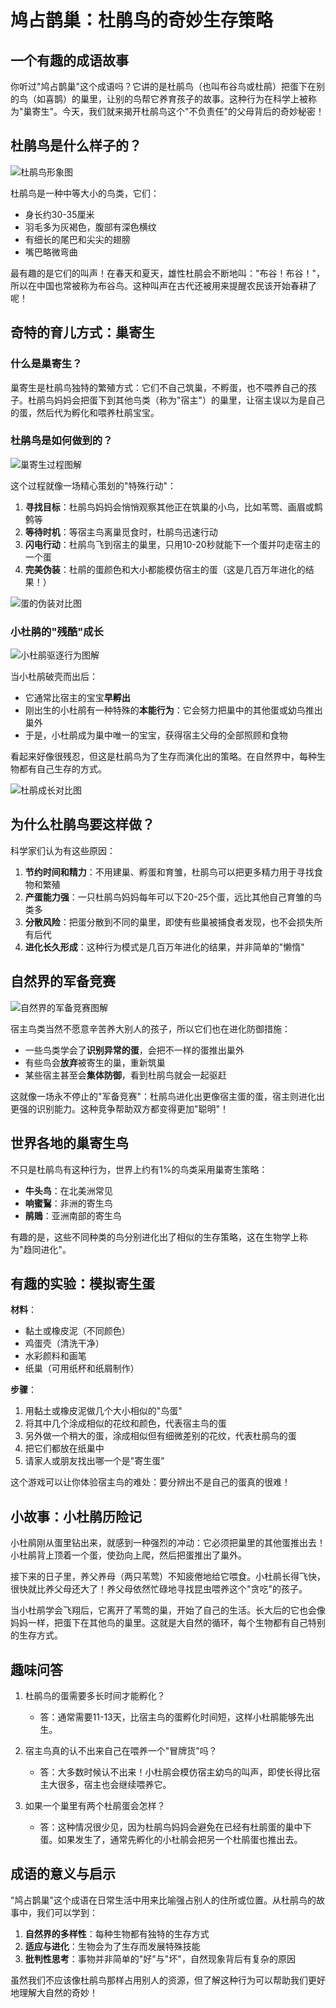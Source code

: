 # 鸠占鹊巢：杜鹃鸟的奇妙生存策略

## 一个有趣的成语故事

你听过"鸠占鹊巢"这个成语吗？它讲的是杜鹃鸟（也叫布谷鸟或杜鹃）把蛋下在别的鸟（如喜鹊）的巢里，让别的鸟帮它养育孩子的故事。这种行为在科学上被称为"巢寄生"。今天，我们就来揭开杜鹃鸟这个"不负责任"的父母背后的奇妙秘密！

## 杜鹃鸟是什么样子的？

![杜鹃鸟形象图](images/1.png)

杜鹃鸟是一种中等大小的鸟类，它们：
- 身长约30-35厘米
- 羽毛多为灰褐色，腹部有深色横纹
- 有细长的尾巴和尖尖的翅膀
- 嘴巴略微弯曲

最有趣的是它们的叫声！在春天和夏天，雄性杜鹃会不断地叫："布谷！布谷！"，所以在中国也常被称为布谷鸟。这种叫声在古代还被用来提醒农民该开始春耕了呢！

## 奇特的育儿方式：巢寄生

### 什么是巢寄生？

巢寄生是杜鹃鸟独特的繁殖方式：它们不自己筑巢，不孵蛋，也不喂养自己的孩子。杜鹃鸟妈妈会把蛋下到其他鸟类（称为"宿主"）的巢里，让宿主误以为是自己的蛋，然后代为孵化和喂养杜鹃宝宝。

### 杜鹃鸟是如何做到的？

![巢寄生过程图解](images/2.png)

这个过程就像一场精心策划的"特殊行动"：

1. **寻找目标**：杜鹃鸟妈妈会悄悄观察其他正在筑巢的小鸟，比如苇莺、画眉或鹪鹩等
2. **等待时机**：等宿主鸟离巢觅食时，杜鹃鸟迅速行动
3. **闪电行动**：杜鹃鸟飞到宿主的巢里，只用10-20秒就能下一个蛋并叼走宿主的一个蛋
4. **完美伪装**：杜鹃的蛋颜色和大小都能模仿宿主的蛋（这是几百万年进化的结果！）

![蛋的伪装对比图](images/3.png)

### 小杜鹃的"残酷"成长

![小杜鹃驱逐行为图解](images/4.png)

当小杜鹃破壳而出后：
- 它通常比宿主的宝宝**早孵出**
- 刚出生的小杜鹃有一种特殊的**本能行为**：它会努力把巢中的其他蛋或幼鸟推出巢外
- 于是，小杜鹃成为巢中唯一的宝宝，获得宿主父母的全部照顾和食物

看起来好像很残忍，但这是杜鹃鸟为了生存而演化出的策略。在自然界中，每种生物都有自己生存的方式。

![杜鹃成长对比图](images/5.png)

## 为什么杜鹃鸟要这样做？

科学家们认为有这些原因：

1. **节约时间和精力**：不用建巢、孵蛋和育雏，杜鹃鸟可以把更多精力用于寻找食物和繁殖
2. **产蛋能力强**：一只杜鹃鸟妈妈每年可以下20-25个蛋，远比其他自己育雏的鸟类多
3. **分散风险**：把蛋分散到不同的巢里，即使有些巢被捕食者发现，也不会损失所有后代
4. **进化长久形成**：这种行为模式是几百万年进化的结果，并非简单的"懒惰"

## 自然界的军备竞赛

![自然界的军备竞赛图解](images/6.png)

宿主鸟类当然不愿意辛苦养大别人的孩子，所以它们也在进化防御措施：

- 一些鸟类学会了**识别异常的蛋**，会把不一样的蛋推出巢外
- 有些鸟会**放弃**被寄生的巢，重新筑巢
- 某些宿主甚至会**集体防御**，看到杜鹃鸟就会一起驱赶

这就像一场永不停止的"军备竞赛"：杜鹃鸟进化出更像宿主蛋的蛋，宿主则进化出更强的识别能力。这种竞争帮助双方都变得更加"聪明"！

## 世界各地的巢寄生鸟

不只是杜鹃鸟有这种行为，世界上约有1%的鸟类采用巢寄生策略：
- **牛头鸟**：在北美洲常见
- **响蜜鴷**：非洲的寄生鸟
- **鹃鵙**：亚洲南部的寄生鸟

有趣的是，这些不同种类的鸟分别进化出了相似的生存策略，这在生物学上称为"趋同进化"。

## 有趣的实验：模拟寄生蛋

**材料**：
- 黏土或橡皮泥（不同颜色）
- 鸡蛋壳（清洗干净）
- 水彩颜料和画笔
- 纸巢（可用纸杯和纸屑制作）

**步骤**：
1. 用黏土或橡皮泥做几个大小相似的"鸟蛋"
2. 将其中几个涂成相似的花纹和颜色，代表宿主鸟的蛋
3. 另外做一个稍大的蛋，涂成相似但有细微差别的花纹，代表杜鹃鸟的蛋
4. 把它们都放在纸巢中
5. 请家人或朋友找出哪一个是"寄生蛋"

这个游戏可以让你体验宿主鸟的难处：要分辨出不是自己的蛋真的很难！

## 小故事：小杜鹃历险记

小杜鹃刚从蛋里钻出来，就感到一种强烈的冲动：它必须把巢里的其他蛋推出去！小杜鹃背上顶着一个蛋，使劲向上爬，然后把蛋推出了巢外。

接下来的日子里，养父养母（两只苇莺）不知疲倦地给它喂食。小杜鹃长得飞快，很快就比养父母还大了！养父母依然忙碌地寻找昆虫喂养这个"贪吃"的孩子。

当小杜鹃学会飞翔后，它离开了苇莺的巢，开始了自己的生活。长大后的它也会像妈妈一样，把蛋下在其他鸟的巢里。这就是大自然的循环，每个生物都有自己特别的生存方式。

## 趣味问答

1. 杜鹃鸟的蛋需要多长时间才能孵化？
   - 答：通常需要11-13天，比宿主鸟的蛋孵化时间短，这样小杜鹃能够先出生。

2. 宿主鸟真的认不出来自己在喂养一个"冒牌货"吗？
   - 答：大多数时候认不出来！小杜鹃会模仿宿主幼鸟的叫声，即使长得比宿主大很多，宿主也会继续喂养它。

3. 如果一个巢里有两个杜鹃蛋会怎样？
   - 答：这种情况很少见，因为杜鹃鸟妈妈会避免在已经有杜鹃蛋的巢中下蛋。如果发生了，通常先孵化的小杜鹃会把另一个杜鹃蛋也推出去。

## 成语的意义与启示

"鸠占鹊巢"这个成语在日常生活中用来比喻强占别人的住所或位置。从杜鹃鸟的故事中，我们可以学到：

1. **自然界的多样性**：每种生物都有独特的生存方式
2. **适应与进化**：生物会为了生存而发展特殊技能
3. **批判性思考**：事物并非简单的"好"与"坏"，自然现象背后有复杂的原因

虽然我们不应该像杜鹃鸟那样占用别人的资源，但了解这种行为可以帮助我们更好地理解大自然的奇妙！ 